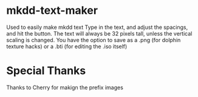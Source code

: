 # mkdd-text-maker
Used to easily make mkdd text
Type in the text, and adjust the spacings, and hit the button.
The text will always be 32 pixels tall, unless the vertical scaling is changed. 
You have the option to save as a .png (for dolphin texture hacks) or a .bti (for editing the .iso itself)

# Special Thanks
Thanks to Cherry for makign the prefix images